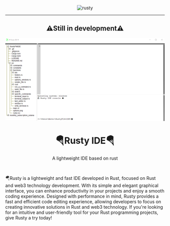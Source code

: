 <div align="center">

  ![rusty](src/rusty.ico)

  ---

<h2>⚠️Still in development⚠️</h2>

![ide](src/ide.png)

  <h1>🪂Rusty IDE🪂</h1>
  <p>A lightweight IDE based on rust</p>
</div>

<br>

🪂Rusty is a lightweight and fast IDE developed in Rust, focused on Rust and web3 technology development. With its simple and elegant graphical interface‍, you can enhance productivity in your projects and enjoy a smooth coding experience. Designed with performance in mind, Rusty provides a fast and efficient code editing experience, allowing developers to focus on creating innovative solutions in Rust and web3 technology. If you're looking for an intuitive and user-friendly tool for your Rust programming projects, give Rusty a try today!
